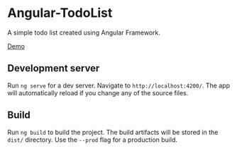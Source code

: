 # Angular-TodoList
A simple todo list created using Angular Framework.

[Demo](http://kbucz.com/Angular-TodoList/) 

## Development server
Run `ng serve` for a dev server. Navigate to `http://localhost:4200/`. The app will automatically reload if you change any of the source files.
## Build
Run `ng build` to build the project. The build artifacts will be stored in the `dist/` directory. Use the `--prod` flag for a production build.
